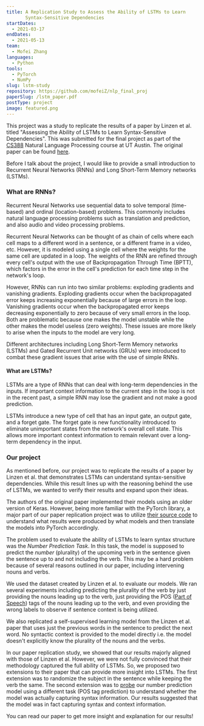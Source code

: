```yaml
---
title: A Replication Study to Assess the Ability of LSTMs to Learn
       Syntax-Sensitive Dependencies
startDates:
  - 2021-03-17
endDates:
  - 2021-05-13
team:
  - Mofei Zhang
languages:
  - Python
tools:
  - PyTorch
  - NumPy
slug: lstm-study
repository: https://github.com/mofeiZ/nlp_final_proj
paperSlug: /lstm_paper.pdf
postType: project
image: featured.png
---
```


This project was a study to replicate the results of a paper by Linzen et al.
titled "Assessing the Ability of LSTMs to Learn Syntax-Sensitive Dependencies".
This was submitted for the final project as part of the
[CS388](https://www.cs.utexas.edu/~gdurrett/courses/sp2021/cs388.shtml)
Natural Language Processing course at UT Austin. The original paper can be
found
[here](https://direct.mit.edu/tacl/article/doi/10.1162/tacl_a_00115/43378/Assessing-the-Ability-of-LSTMs-to-Learn-Syntax).

Before I talk about the project, I would like to provide a small introduction
to Recurrent Neural Networks (RNNs) and Long Short-Term Memory networks
(LSTMs).

### What are RNNs?

Recurrent Neural Networks use sequential data to solve temporal (time-based)
and ordinal (location-based) problems. This commonly includes natural
language processing problems such as translation and prediction, and also
audio and video processing problems.

Recurrent Neural Networks can be thought of as chain of cells where each
cell maps to a different word in a sentence, or a different frame in a video,
etc. However, it is modeled using a single cell where the weights for the same
cell are updated in a loop. The weights of the RNN are refined through every
cell's output with the use of Backpropagation Through Time (BPTT), which
factors in the error in the cell's prediction for each time step in the
network's loop.

However, RNNs can run into two similar problems: exploding gradients and
vanishing gradients. Exploding gradients occur when the backpropagated error
keeps increasing exponentially because of large errors in the loop. Vanishing
gradients occur when the backpropagated error keeps decreasing exponentially
to zero because of very small errors in the loop. Both are problematic because
one makes the model unstable while the other makes the model useless (zero
weights). These issues are more likely to arise when the inputs to the model
are very long.

Different architectures including Long Short-Term Memory networks (LSTMs)
and Gated Recurrent Unit networks (GRUs) were introduced to combat these
gradient issues that arise with the use of simple RNNs.

#### What are LSTMs?

LSTMs are a type of RNNs that can deal with long-term dependencies in the
inputs. If important context information to the current step in the
loop is not in the recent past, a simple RNN may lose the gradient and not
make a good prediction.

LSTMs introduce a new type of cell that has an input gate, an output gate,
and a forget gate. The forget gate is new functionality introduced to
eliminate unimportant states from the network's overall cell state. This
allows more important context information to remain relevant over a
long-term dependency in the input.

### Our project

As mentioned before, our project was to replicate the results of a paper
by Linzen et al. that demonstrates LSTMs can understand syntax-sensitive
dependencies. While this result lines up with the reasoning behind the use of
LSTMs, we wanted to verify their results and expand upon their ideas.

The authors of the original paper implemented their models using an older
version of Keras. However, being more familiar with the PyTorch library, a
major part of our paper replication project was to utilize
[their source code](https://github.com/TalLinzen/rnn_agreement) to understand
what results were produced by what models and then translate the models into
PyTorch accordingly.

The problem used to evaluate the ability of LSTMs to learn syntax structure
was the _Number Prediction Task_. In this task, the model is supposed to
predict the _number_ (plurality) of the upcoming verb in  the sentence given
the sentence up to and not including the verb. This may be a hard problem
because of several reasons outlined in our paper, including intervening nouns
and verbs.

We used the dataset created by Linzen et al. to evaluate our models. We ran
several experiments including predicting the plurality of the verb by just
providing the nouns leading up to the verb, just providing the POS ([Part of
Speech](https://en.wikipedia.org/wiki/Part-of-speech_tagging)) tags of the
nouns leading up to the verb, and even providing the wrong labels to observe
if sentence context is being utilized.

We also replicated a self-supervised learning model from the Linzen et al.
paper that uses just the previous words in the sentence to predict the next
word. No syntactic context is provided to the model directly i.e. the model
doesn't explicitly know the plurality of the nouns and the verbs.

In our paper replication study, we showed that our results majorly aligned
with those of Linzen et al. However, we were not fully convinced that their
methodology captured the full ability of LSTMs. So, we proposed two
extensions to their paper that can provide more insight into LSTMs. The
first extension was to randomize the subject in the sentence while keeping
the verb the same. The second extension was to
[probe](https://nlp.stanford.edu/~johnhew/interpreting-probes.html) our
number prediction model using a different task (POS tag prediction) to
understand whether the model was actually capturing syntax information. Our
results suggested that the model was in fact capturing syntax and context
information.

You can read our paper to get more insight and explanation for our results!
